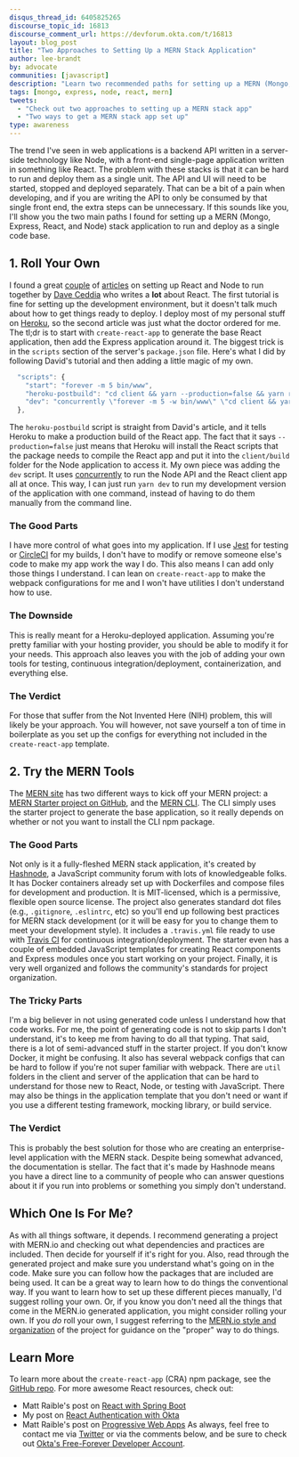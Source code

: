 ```yaml
---
disqus_thread_id: 6405825265
discourse_topic_id: 16813
discourse_comment_url: https://devforum.okta.com/t/16813
layout: blog_post
title: "Two Approaches to Setting Up a MERN Stack Application"
author: lee-brandt
by: advocate
communities: [javascript]
description: "Learn two recommended paths for setting up a MERN (Mongo, Express, React, and Node) stack application to run and deploy as a single code base."
tags: [mongo, express, node, react, mern]
tweets:
  - "Check out two approaches to setting up a MERN stack app"
  - "Two ways to get a MERN stack app set up"
type: awareness
---
```


The trend I've seen in web applications is a backend API written in a server-side technology like Node, with a front-end single-page application written in something like React. The problem with these stacks is that it can be hard to run and deploy them as a single unit. The API and UI will need to be started, stopped and deployed separately. That can be a bit of a pain when developing, and if you are writing the API to only be consumed by that single front end, the extra steps can be unnecessary. If this sounds like you, I'll show you the two main paths I found for setting up a MERN (Mongo, Express, React, and Node) stack application to run and deploy as a single code base.

## 1. Roll Your Own

I found a great [couple](https://daveceddia.com/create-react-app-express-backend/) of [articles](https://daveceddia.com/create-react-app-express-production/) on setting up React and Node to run together by [Dave Ceddia](https://daveceddia.com/) who writes a **lot** about React.
The first tutorial is fine for setting up the development environment, but it doesn't talk much about how to get things ready to deploy. I deploy most of my personal stuff on [Heroku](https://heroku.com), so the second article was just what the doctor ordered for me.
The tl;dr is to start with `create-react-app` to generate the base React application, then add the Express application around it. The biggest trick is in the `scripts` section of the server's `package.json` file. Here's what I did by following David's tutorial and then adding a little magic of my own.
```js
  "scripts": {
    "start": "forever -m 5 bin/www",
    "heroku-postbuild": "cd client && yarn --production=false && yarn run build",
    "dev": "concurrently \"forever -m 5 -w bin/www\" \"cd client && yarn start\""
  },
```
The `heroku-postbuild` script is straight from David's article, and it tells Heroku to make a production build of the React app. The fact that it says `--production=false` just means that Heroku will install the React scripts that the package needs to compile the React app and put it into the `client/build` folder for the Node application to access it.
My own piece was adding the `dev` script. It uses [concurrently](https://www.npmjs.com/package/concurrently) to run the Node API and the React client app all at once. This way, I can just run `yarn dev` to run my development version of the application with one command, instead of having to do them manually from the command line.

### The Good Parts

I have more control of what goes into my application. If I use [Jest](https://facebook.github.io/jest) for testing or [CircleCI](https://circleci.com) for my builds, I don't have to modify or remove someone else's code to make my app work the way I do. This also means I can add only those things I understand. I can lean on `create-react-app` to make the webpack configurations for me and I won't have utilities I don't understand how to use.

### The Downside

This is really meant for a Heroku-deployed application. Assuming you're pretty familiar with your hosting provider, you should be able to modify it for your needs. This approach also leaves you with the job of adding your own tools for testing, continuous integration/deployment, containerization, and everything else.

### The Verdict

For those that suffer from the Not Invented Here (NIH) problem, this will likely be your approach. You will however, not save yourself a ton of time in boilerplate as you set up the configs for everything not included in the `create-react-app` template.

## 2. Try the MERN Tools

The [MERN site](http://mern.io/) has two different ways to kick off your MERN project: a [MERN Starter project on GitHub](https://github.com/Hashnode/mern-starter), and the [MERN CLI](https://github.com/Hashnode/mern-cli). The CLI simply uses the starter project to generate the base application, so it really depends on whether or not you want to install the CLI npm package.

### The Good Parts

Not only is it a fully-fleshed MERN stack application, it's created by [Hashnode](https://hashnode.com/), a JavaScript community forum with lots of knowledgeable folks. It has Docker containers already set up with Dockerfiles and compose files for development and production. It is MIT-licensed, which is a permissive, flexible open source license. The project also generates standard dot files (e.g., `.gitignore`, `.eslintrc`, etc) so you'll end up following best practices for MERN stack development (or it will be easy for you to change them to meet your development style). It includes a `.travis.yml` file ready to use with [Travis CI](https://travis-ci.org) for continuous integration/deployment. The starter even has a couple of embedded JavaScript templates for creating React components and Express modules once you start working on your project. Finally, it is very well organized and follows the community's standards for project organization.

### The Tricky Parts

I'm a big believer in not using generated code unless I understand how that code works. For me, the point of generating code is not to skip parts I don't understand, it's to keep me from having to do all that typing.
That said, there is a lot of semi-advanced stuff in the starter project. If you don't know Docker, it might be confusing. It also has several webpack configs that can be hard to follow if you're not super familiar with webpack. There are `util` folders in the client and server of the application that can be hard to understand for those new to React, Node, or testing with JavaScript. There may also be things in the application template that you don't need or want if you use a different testing framework, mocking library, or build service.

### The Verdict

This is probably the best solution for those who are creating an enterprise-level application with the MERN stack. Despite being somewhat advanced, the documentation is stellar. The fact that it's made by Hashnode means you have a direct line to a community of people who can answer questions about it if you run into problems or something you simply don't understand.

## Which One Is For Me?

As with all things software, it depends. I recommend generating a project with MERN.io and checking out what dependencies and practices are included. Then decide for yourself if it's right for you. Also, read through the generated project and make sure you understand what's going on in the code. Make sure you can follow how the packages that are included are being used. It can be a great way to learn how to do things the conventional way.
If you want to learn how to set up these different pieces manually, I'd suggest rolling your own. Or, if you know you don't need all the things that come in the MERN.io generated application, you might consider rolling your own. If you *do* roll your own, I suggest referring to the [MERN.io style and organization](http://mern.io/documentation.html) of the project for guidance on the "proper" way to do things.

## Learn More

To learn more about the `create-react-app` (CRA) npm package, see the [GitHub repo](https://github.com/facebookincubator/create-react-app).
For more awesome React resources, check out:
* Matt Raible's post on [React with Spring Boot](/blog/2017/12/06/bootiful-development-with-spring-boot-and-react)
* My post on [React Authentication with Okta](/blog/2017/03/30/react-okta-sign-in-widget)
* Matt Raible's post on [Progressive Web Apps](/blog/2017/07/20/the-ultimate-guide-to-progressive-web-applications)
As always, feel free to contact me via [Twitter](https://twitter.com/leebrandt) or via the comments below, and be sure to check out [Okta's Free-Forever Developer Account](https://developer.okta.com/signup/).
